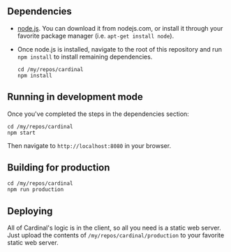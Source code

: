 ## Dependencies

 * [node.js](https://nodejs.org/en/). You can download it from nodejs.com, or install it through your favorite package manager (i.e. `apt-get install node`).
 * Once node.js is installed, navigate to the root of this repository and run `npm install` to install remaining dependencies.

    ```
    cd /my/repos/cardinal
    npm install
    ```

## Running in development mode

Once you've completed the steps in the dependencies section:

    cd /my/repos/cardinal
    npm start

Then navigate to `http://localhost:8080` in your browser.

## Building for production

    cd /my/repos/cardinal
    npm run production

## Deploying

All of Cardinal's logic is in the client, so all you need is a static web server. Just upload the contents of `/my/repos/cardinal/production` to your favorite static web server.